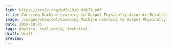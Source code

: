 ```yaml
---
link: https://arxiv.org/pdf/1910.09671.pdf
title: Coercing Machine Learning to Output Physically Accurate Results
image: /images/showreel/Coercing Machine Learning to Output Physically Accurate Results.jpg
date: 2019-10-21
tags: physics, real-world, technical
draft: draft
preview:
---
```



